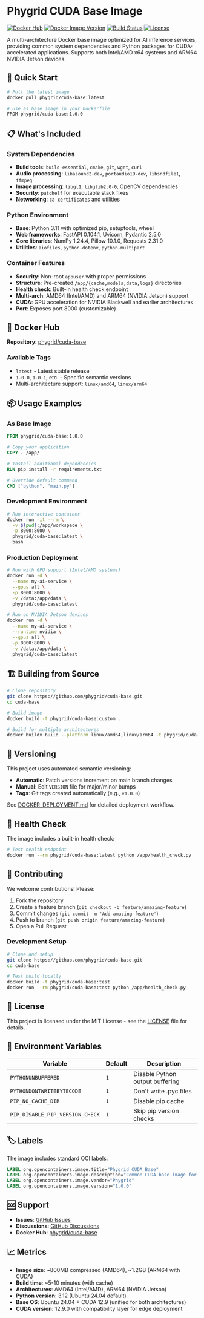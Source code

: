 # Phygrid CUDA Base Image

[![Docker Hub](https://img.shields.io/docker/pulls/phygrid/cuda-base.svg)](https://hub.docker.com/r/phygrid/cuda-base)
[![Docker Image Version](https://img.shields.io/docker/v/phygrid/cuda-base?sort=semver)](https://hub.docker.com/r/phygrid/cuda-base/tags)
[![Build Status](https://github.com/phygrid/cuda-base/workflows/Build%20and%20Deploy%20Docker%20Image/badge.svg)](https://github.com/phygrid/cuda-base/actions)
[![License](https://img.shields.io/github/license/phygrid/cuda-base)](LICENSE)

A multi-architecture Docker base image optimized for AI inference services, providing common system dependencies and Python packages for CUDA-accelerated applications. Supports both Intel/AMD x64 systems and ARM64 NVIDIA Jetson devices.

## 🚀 Quick Start

```bash
# Pull the latest image
docker pull phygrid/cuda-base:latest

# Use as base image in your Dockerfile
FROM phygrid/cuda-base:1.0.0
```

## 📋 What's Included

### System Dependencies
- **Build tools**: `build-essential`, `cmake`, `git`, `wget`, `curl`
- **Audio processing**: `libasound2-dev`, `portaudio19-dev`, `libsndfile1`, `ffmpeg`
- **Image processing**: `libgl1`, `libglib2.0-0`, OpenCV dependencies
- **Security**: `patchelf` for executable stack fixes
- **Networking**: `ca-certificates` and utilities

### Python Environment
- **Base**: Python 3.11 with optimized pip, setuptools, wheel
- **Web frameworks**: FastAPI 0.104.1, Uvicorn, Pydantic 2.5.0
- **Core libraries**: NumPy 1.24.4, Pillow 10.1.0, Requests 2.31.0
- **Utilities**: `aiofiles`, `python-dotenv`, `python-multipart`

### Container Features
- **Security**: Non-root `appuser` with proper permissions
- **Structure**: Pre-created `/app/{cache,models,data,logs}` directories
- **Health check**: Built-in health check endpoint
- **Multi-arch**: AMD64 (Intel/AMD) and ARM64 (NVIDIA Jetson) support
- **CUDA**: GPU acceleration for NVIDIA Blackwell and earlier architectures
- **Port**: Exposes port 8000 (customizable)

## 🐳 Docker Hub

**Repository**: [phygrid/cuda-base](https://hub.docker.com/r/phygrid/cuda-base)

### Available Tags
- `latest` - Latest stable release
- `1.0.0`, `1.0.1`, etc. - Specific semantic versions
- Multi-architecture support: `linux/amd64`, `linux/arm64`

## 📦 Usage Examples

### As Base Image
```dockerfile
FROM phygrid/cuda-base:1.0.0

# Copy your application
COPY . /app/

# Install additional dependencies
RUN pip install -r requirements.txt

# Override default command
CMD ["python", "main.py"]
```

### Development Environment
```bash
# Run interactive container
docker run -it --rm \
  -v $(pwd):/app/workspace \
  -p 8000:8000 \
  phygrid/cuda-base:latest \
  bash
```

### Production Deployment
```bash
# Run with GPU support (Intel/AMD systems)
docker run -d \
  --name my-ai-service \
  --gpus all \
  -p 8000:8000 \
  -v /data:/app/data \
  phygrid/cuda-base:latest

# Run on NVIDIA Jetson devices
docker run -d \
  --name my-ai-service \
  --runtime nvidia \
  --gpus all \
  -p 8000:8000 \
  -v /data:/app/data \
  phygrid/cuda-base:latest
```

## 🏗️ Building from Source

```bash
# Clone repository
git clone https://github.com/phygrid/cuda-base.git
cd cuda-base

# Build image
docker build -t phygrid/cuda-base:custom .

# Build for multiple architectures
docker buildx build --platform linux/amd64,linux/arm64 -t phygrid/cuda-base:custom .
```

## 🔄 Versioning

This project uses automated semantic versioning:

- **Automatic**: Patch versions increment on main branch changes
- **Manual**: Edit `VERSION` file for major/minor bumps
- **Tags**: Git tags created automatically (e.g., `v1.0.0`)

See [DOCKER_DEPLOYMENT.md](DOCKER_DEPLOYMENT.md) for detailed deployment workflow.

## 🧪 Health Check

The image includes a built-in health check:

```bash
# Test health endpoint
docker run --rm phygrid/cuda-base:latest python /app/health_check.py
```

## 🤝 Contributing

We welcome contributions! Please:

1. Fork the repository
2. Create a feature branch (`git checkout -b feature/amazing-feature`)
3. Commit changes (`git commit -m 'Add amazing feature'`)
4. Push to branch (`git push origin feature/amazing-feature`)
5. Open a Pull Request

### Development Setup
```bash
# Clone and setup
git clone https://github.com/phygrid/cuda-base.git
cd cuda-base

# Test build locally
docker build -t phygrid/cuda-base:test .
docker run --rm phygrid/cuda-base:test python /app/health_check.py
```

## 📄 License

This project is licensed under the MIT License - see the [LICENSE](LICENSE) file for details.

## 🔧 Environment Variables

| Variable | Default | Description |
|----------|---------|-------------|
| `PYTHONUNBUFFERED` | `1` | Disable Python output buffering |
| `PYTHONDONTWRITEBYTECODE` | `1` | Don't write .pyc files |
| `PIP_NO_CACHE_DIR` | `1` | Disable pip cache |
| `PIP_DISABLE_PIP_VERSION_CHECK` | `1` | Skip pip version checks |

## 🏷️ Labels

The image includes standard OCI labels:

```dockerfile
LABEL org.opencontainers.image.title="Phygrid CUDA Base"
LABEL org.opencontainers.image.description="Common CUDA base image for AI inference services"
LABEL org.opencontainers.image.vendor="Phygrid"
LABEL org.opencontainers.image.version="1.0.0"
```

## 🆘 Support

- **Issues**: [GitHub Issues](https://github.com/phygrid/cuda-base/issues)
- **Discussions**: [GitHub Discussions](https://github.com/phygrid/cuda-base/discussions)
- **Docker Hub**: [phygrid/cuda-base](https://hub.docker.com/r/phygrid/cuda-base)

## 📈 Metrics

- **Image size**: ~800MB compressed (AMD64), ~1.2GB (ARM64 with CUDA)
- **Build time**: ~5-10 minutes (with cache)
- **Architectures**: AMD64 (Intel/AMD), ARM64 (NVIDIA Jetson)
- **Python version**: 3.12 (Ubuntu 24.04 default)
- **Base OS**: Ubuntu 24.04 + CUDA 12.9 (unified for both architectures)
- **CUDA version**: 12.9.0 with compatibility layer for edge deployment